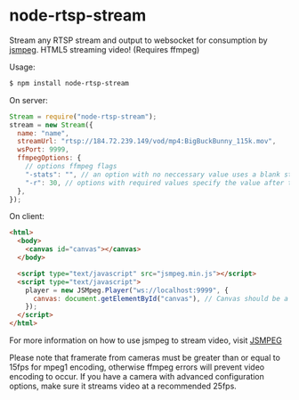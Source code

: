 # node-rtsp-stream

Stream any RTSP stream and output to websocket for consumption by [jsmpeg](https://github.com/phoboslab/jsmpeg). HTML5 streaming video! (Requires ffmpeg)

Usage:

```bash
$ npm install node-rtsp-stream
```

On server:

```javascript
Stream = require("node-rtsp-stream");
stream = new Stream({
  name: "name",
  streamUrl: "rtsp://184.72.239.149/vod/mp4:BigBuckBunny_115k.mov",
  wsPort: 9999,
  ffmpegOptions: {
    // options ffmpeg flags
    "-stats": "", // an option with no neccessary value uses a blank string
    "-r": 30, // options with required values specify the value after the key
  },
});
```

On client:

```html
<html>
  <body>
    <canvas id="canvas"></canvas>
  </body>

  <script type="text/javascript" src="jsmpeg.min.js"></script>
  <script type="text/javascript">
    player = new JSMpeg.Player("ws://localhost:9999", {
      canvas: document.getElementById("canvas"), // Canvas should be a canvas DOM element
    });
  </script>
</html>
```

For more information on how to use jsmpeg to stream video, visit [JSMPEG](https://github.com/phoboslab/jsmpeg)

Please note that framerate from cameras must be greater than or equal to 15fps for mpeg1 encoding, otherwise ffmpeg errors will prevent video encoding to occur. If you have a camera with advanced configuration options, make sure it streams video at a recommended 25fps.
